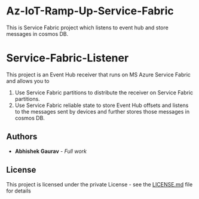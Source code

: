 # Az-IoT-Ramp-Up-Service-Fabric
This is Service Fabric project which listens to event hub and store messages in cosmos DB.

# Service-Fabric-Listener
This project is an Event Hub receiver that runs on MS Azure Service Fabric and allows you to

1. Use Service Fabric partitions to distribute the receiver on Service Fabric partitions.
2. Use Service Fabric reliable state to store Event Hub offsets and listens to the messages sent by devices and further stores those messages in cosmos DB. 


## Authors

* **Abhishek Gaurav** - *Full work*


## License

This project is licensed under the private License - see the [LICENSE.md](LICENSE.md) file for details
